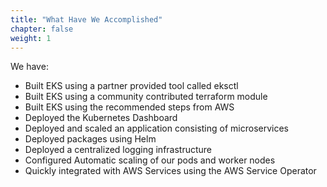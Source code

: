 ```yaml
---
title: "What Have We Accomplished"
chapter: false
weight: 1
---
```


We have:

- Built EKS using a partner provided tool called eksctl
- Built EKS using a community contributed terraform module
- Built EKS using the recommended steps from AWS
- Deployed the Kubernetes Dashboard
- Deployed and scaled an application consisting of microservices
- Deployed packages using Helm
- Deployed a centralized logging infrastructure
- Configured Automatic scaling of our pods and worker nodes
- Quickly integrated with AWS Services using the AWS Service Operator
